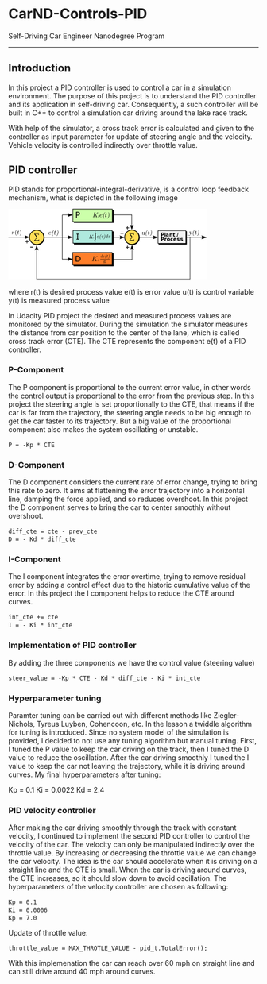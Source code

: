# CarND-Controls-PID
Self-Driving Car Engineer Nanodegree Program

---

## Introduction

In this project a PID controller is used to control a car in a simulation environment. The purpose of this project is to understand the PID controller and its application in self-driving car. Consequently, a such controller will be built in C++ to control a simulation car driving around the lake race track.

With help of the simulator, a cross track error is calculated and given to the controller as input parameter for update of steering angle and the velocity.
Vehicle velocity is controlled indirectly over throttle value.

## PID controller

PID stands for proportional-integral-derivative, is a control loop feedback mechanism, what is depicted in the following image

![Screenshot](images/PID.png)

where r(t) is desired process value
      e(t) is error value
	  u(t) is control variable
	  y(t) is measured process value
	  
In Udacity PID project the desired and measured process values are monitored by the simulator. During the simulation the simulator measures the distance from car position to the center of
the lane, which is called cross track error (CTE). The CTE represents the component e(t) of a PID controller.

### P-Component

The P component is proportional to the current error value, in other words the control output is proportional to the error from the previous step. In this project the steering angle 
is set proportionally to the CTE, that means if the car is far from the trajectory, the steering angle needs to be big enough to get the car faster to its trajectory. But a big
value of the proportional component also makes the system oscillating or unstable.

```
P = -Kp * CTE
```

### D-Component

The D component considers the current rate of error change, trying to bring this rate to zero. It aims at flattening the error trajectory into a horizontal line, damping the force applied, and so reduces overshoot. In this project the D component serves to bring
the car to center smoothly without overshoot.

```
diff_cte = cte - prev_cte
D = - Kd * diff_cte
```

### I-Component

The I component integrates the error overtime, trying to remove residual error by adding a control effect due to the historic cumulative value of the error. In this project the I component helps to reduce the CTE around curves.

```
int_cte += cte
I = - Ki * int_cte
```

### Implementation of PID controller

By adding the three components we have the control value (steering value)

```
steer_value = -Kp * CTE - Kd * diff_cte - Ki * int_cte
```

### Hyperparameter tuning

Paramter tuning can be carried out with different methods like Ziegler-Nichols, Tyreus Luyben, Cohencoon, etc. In the lesson a twiddle algorithm for tuning is introduced. Since no system model of the simulation is provided, I decided to not use any tuning algorithm but manual tuning. First, I tuned the P value to keep the car driving on the track, then I tuned the D value to reduce the oscillation. After the car driving smoothly I tuned the I value to keep the car not leaving the trajectory, while it is driving around curves. My final hyperparameters after tuning:

Kp = 0.1
Ki = 0.0022
Kd = 2.4

### PID velocity controller

After making the car driving smoothly through the track with constant velocity, I continued to implement the second PID controller to control the velocity of the car. The velocity can only be manipulated indirectly over the throttle value. By increasing or decreasing the throttle value we can change the car velocity. The idea is the car should accelerate when it is driving on a straight line and the  CTE is small. When the car is driving around curves, the CTE increases, so it should slow down to avoid oscillation. The hyperparameters of the velocity controller are chosen as following:

```
Kp = 0.1
Ki = 0.0006
Kp = 7.0
```

Update of throttle value:

```
throttle_value = MAX_THROTLE_VALUE - pid_t.TotalError();
```

With this implemenation the car can reach over 60 mph on straight line and can still drive around 40 mph around curves.














	  



